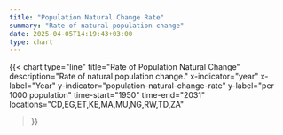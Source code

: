 ```yaml
---
title: "Population Natural Change Rate"
summary: "Rate of natural population change"
date: 2025-04-05T14:19:43+03:00
type: chart
---
```


{{< chart
    type="line"
    title="Rate of Population Natural Change"
    description="Rate of natural population change."
    x-indicator="year"
    x-label="Year"
    y-indicator="population-natural-change-rate"
    y-label="per 1000 population"
    time-start="1950"
    time-end="2031"
    locations="CD,EG,ET,KE,MA,MU,NG,RW,TD,ZA"
>}}
